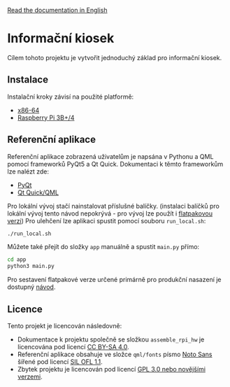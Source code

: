 [Read the documentation in English](README.md)

# Informační kiosek
Cílem tohoto projektu je vytvořit jednoduchý základ pro informační kiosek.

## Instalace
Instalační kroky závisí na použité platformě:
- [x86-64][install-x86-64]
- [Raspberry Pi 3B+/4][install-aarch64]

## Referenční aplikace
Referenční aplikace zobrazená uživatelům je napsána v Pythonu a QML pomocí frameworků PyQt5 a Qt Quick. Dokumentaci k těmto frameworkům lze nalézt zde:
- [PyQt][pyqt-docs]
- [Qt Quick/QML][qt-quick-docs]

Pro lokální vývoj stačí nainstalovat příslušné balíčky. (instalaci balíčků pro lokální vývoj tento návod nepokrývá - pro vývoj lze použít i [flatpakovou verzi][build-instructions]) Pro ulehčení lze aplikaci spustit pomocí souboru `run_local.sh`:

```bash
./run_local.sh
```

Můžete také přejít do složky `app` manuálně a spustit `main.py` přímo:

```bash
cd app
python3 main.py
```

Pro sestavení flatpakové verze určené primárně pro produkční nasazení je dostupný [návod][build-instructions].

## Licence
Tento projekt je licencován následovně:
- Dokumentace k projektu společně se složkou `assemble_rpi_hw` je licencována pod licencí [CC BY-SA 4.0](LICENSE-DOCS).
- Referenční aplikace obsahuje ve složce `qml/fonts` písmo [Noto Sans][noto-sans] šířené pod licencí [SIL OFL 1.1](qml/fonts/OFL.txt).
- Zbytek projektu je licencován pod licencí [GPL 3.0 nebo novějšími verzemi](LICENSE).


[install-x86-64]: install_archlinux_x86-64/INSTALL.cs.md
[install-aarch64]: install_archlinux_aarch64_rpi/INSTALL.cs.md
[build-instructions]: BUILD.cs.md


[pyqt-docs]: https://www.riverbankcomputing.com/static/Docs/PyQt5/
[qt-quick-docs]: https://doc.qt.io/qt-5/qtquick-index.html
[noto-sans]: https://fonts.google.com/noto/specimen/Noto+Sans